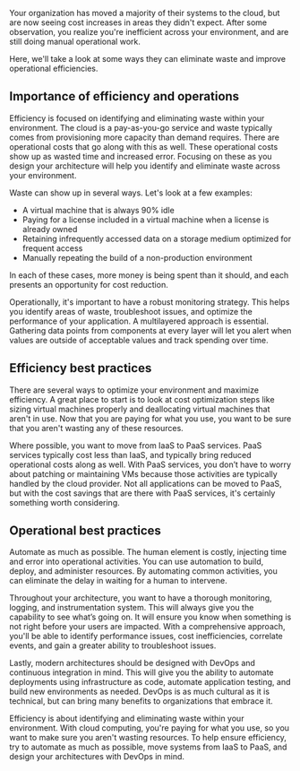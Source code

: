 Your organization has moved a majority of their systems to the cloud, but are now seeing cost increases in areas they didn't expect. After some observation, you realize you're inefficient across your environment, and are still doing manual operational work. 

Here, we'll take a look at some ways they can eliminate waste and improve operational efficiencies.

## Importance of efficiency and operations

Efficiency is focused on identifying and eliminating waste within your environment. The cloud is a pay-as-you-go service and waste typically comes from provisioning more capacity than demand requires. There are operational costs that go along with this as well. These operational costs show up as wasted time and increased error. Focusing on these as you design your architecture will help you identify and eliminate waste across your environment.

Waste can show up in several ways. Let's look at a few examples:

* A virtual machine that is always 90% idle
* Paying for a license included in a virtual machine when a license is already owned
* Retaining infrequently accessed data on a storage medium optimized for frequent access
* Manually repeating the build of a non-production environment

In each of these cases, more money is being spent than it should, and each presents an opportunity for cost reduction.

Operationally, it's important to have a robust monitoring strategy. This helps you identify areas of waste, troubleshoot issues, and optimize the performance of your application. A multilayered approach is essential. Gathering data points from components at every layer will let you alert when values are outside of acceptable values and track spending over time.

## Efficiency best practices

There are several ways to optimize your environment and maximize efficiency. A great place to start is to look at cost optimization steps like sizing virtual machines properly and deallocating virtual machines that aren't in use. Now that you are paying for what you use, you want to be sure that you aren't wasting any of these resources.

Where possible, you want to move from IaaS to PaaS services. PaaS services typically cost less than IaaS, and typically bring reduced operational costs along as well. With PaaS services, you don’t have to worry about patching or maintaining VMs because those activities are typically handled by the cloud provider. Not all applications can be moved to PaaS, but with the cost savings that are there with PaaS services, it's certainly something worth considering.

## Operational best practices

Automate as much as possible. The human element is costly, injecting time and error into operational activities. You can use automation to build, deploy, and administer resources. By automating common activities, you can eliminate the delay in waiting for a human to intervene.

Throughout your architecture, you want to have a thorough monitoring, logging, and instrumentation system. This will always give you the capability to see what’s going on. It will ensure you know when something is not right before your users are impacted. With a comprehensive approach, you'll be able to identify performance issues, cost inefficiencies, correlate events, and gain a greater ability to troubleshoot issues.

Lastly, modern architectures should be designed with DevOps and continuous integration in mind. This will give you the ability to automate deployments using infrastructure as code, automate application testing, and build new environments as needed. DevOps is as much cultural as it is technical, but can bring many benefits to organizations that embrace it.

Efficiency is about identifying and eliminating waste within your environment. With cloud computing, you're paying for what you use, so you want to make sure you aren't wasting resources. To help ensure efficiency, try to automate as much as possible, move systems from IaaS to PaaS, and design your architectures with DevOps in mind.